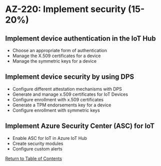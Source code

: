 # AZ-220: Implement security (15-20%)
## Implement device authentication in the IoT Hub
- Choose an appropriate form of authentication
- Manage the X.509 certificates for a device
- Manage the symmetric keys for a device

## Implement device security by using DPS
- Configure different attestation mechanisms with DPS
- Generate and manage x.509 certificates for IoT Devices
- Configure enrollment with x.509 certificates
- Generate a TPM endorsements key for a device
- Configure enrollment with symmetric keys

## Implement Azure Security Center (ASC) for IoT
- Enable ASC for IoT in Azure IoT Hub
- Create security modules
- Configure custom alerts

[Return to Table of Contents](README.md)